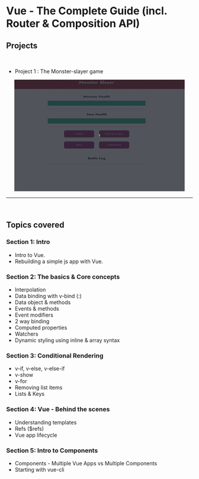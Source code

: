 # Vue - The Complete Guide (incl. Router & Composition API)

## Projects
<br>

- Project 1 : The Monster-slayer game

<p align="center">
  <img width="460" height="300" src="./project1.gif">
</p>

--- 

<br>

## Topics covered

### Section 1: Intro

- Intro to Vue.
- Rebuilding a simple js app with Vue.

### Section 2: The basics & Core concepts

- Interpolation
- Data binding with v-bind (:)
- Data object & methods
- Events & methods
- Event modifiers
- 2 way binding
- Computed properties
- Watchers
- Dynamic styling using inline & array syntax

### Section 3: Conditional Rendering

- v-if, v-else, v-else-if
- v-show
- v-for
- Removing list items
- Lists & Keys

### Section 4: Vue - Behind the scenes

- Understanding templates
- Refs ($refs)
- Vue app lifecycle

### Section 5: Intro to Components

- Components - Multiple Vue Apps vs Multiple Components
- Starting with vue-cli